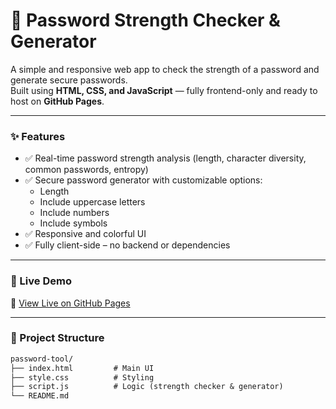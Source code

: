 # 🔐 Password Strength Checker & Generator

A simple and responsive web app to check the strength of a password and generate secure passwords.  
Built using **HTML, CSS, and JavaScript** — fully frontend-only and ready to host on **GitHub Pages**.

---

### ✨ Features

- ✅ Real-time password strength analysis (length, character diversity, common passwords, entropy)
- ✅ Secure password generator with customizable options:
  - Length
  - Include uppercase letters
  - Include numbers
  - Include symbols
- ✅ Responsive and colorful UI
- ✅ Fully client-side – no backend or dependencies

---

### 🚀 Live Demo

🔗 [View Live on GitHub Pages](https://sankhadeep-ghosh.github.io/Password-Strength-Checker/)  

---


### 📁 Project Structure

```txt
password-tool/
├── index.html         # Main UI
├── style.css          # Styling
├── script.js          # Logic (strength checker & generator)
└── README.md
